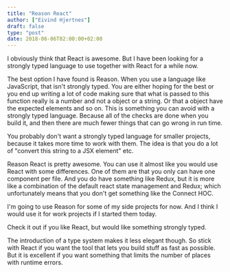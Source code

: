 ```yaml
---
title: "Reason React"
author: ["Eivind Hjertnes"]
draft: false
type: "post"
date: 2018-06-06T02:00:00+02:00
---
```


I obviously think that React is awesome. But I have been looking for a
strongly typed language to use together with React for a while now.

The best option I have found is Reason. When you use a language like
JavaScript, that isn't strongly typed. You are either hoping for the
best or you end up writing a lot of code making sure that what is passed
to this function really is a number and not a object or a string. Or
that a object have the expected elements and so on. This is something
you can avoid with a strongly typed language. Because all of the checks
are done when you build it, and then there are much fewer things that
can go wrong in run time.

You probably don't want a strongly typed language for smaller projects,
because it takes more time to work with them. The idea is that you do a
lot of "convert this string to a JSX element" etc.

Reason React is pretty awesome. You can use it almost like you would use
React with some differences. One of them are that you only can have one
component per file. And you do have something like Redux, but it is more
like a combination of the default react state management and Redux;
which unfortunately means that you don't get something like the Connect
HOC.

I'm going to use Reason for some of my side projects for now. And I
think I would use it for work projects if I started them today.

Check it out if you like React, but would like something strongly typed.

The introduction of a type system makes it less elegant though. So stick
with React if you want the tool that lets you build stuff as fast as
possible. But it is excellent if you want something that limits the
number of places with runtime errors.
